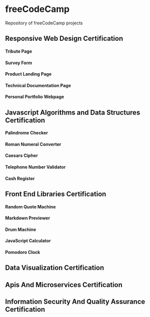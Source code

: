 # freeCodeCamp
Repository of freeCodeCamp projects

## Responsive Web Design Certification
#### Tribute Page
#### Survey Form
#### Product Landing Page
#### Technical Documentation Page
#### Personal Portfolio Webpage

## Javascript Algorithms and Data Structures Certification
#### Palindrome Checker
#### Roman Numeral Converter
#### Caesars Cipher
#### Telephone Number Validator
#### Cash Register

## Front End Libraries Certification
#### Random Quote Machine
#### Markdown Previewer
#### Drum Machine
#### JavaScript Calculator
#### Pomodoro Clock

## Data Visualization Certification
## Apis And Microservices Certification
## Information Security And Quality Assurance Certification
